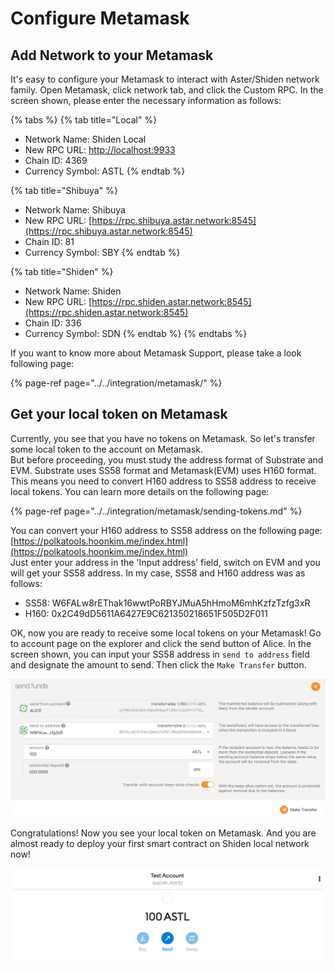 # Configure Metamask

## Add Network to your Metamask

It's easy to configure your Metamask to interact with Aster/Shiden network family. Open Metamask, click network tab, and click the Custom RPC. In the screen shown, please enter the necessary information as follows:

{% tabs %}
{% tab title="Local" %}
* Network Name:  Shiden Local
* New RPC URL: [http://localhost:9933](http://localhost:9933)
* Chain ID: 4369
* Currency Symbol: ASTL
{% endtab %}

{% tab title="Shibuya" %}
* Network Name:  Shibuya
* New RPC URL: [https://rpc.shibuya.astar.network:8545](https://rpc.shibuya.astar.network:8545)
* Chain ID: 81
* Currency Symbol: SBY
{% endtab %}

{% tab title="Shiden" %}
* Network Name:  Shiden
* New RPC URL: [https://rpc.shiden.astar.network:8545](https://rpc.shiden.astar.network:8545)
* Chain ID: 336
* Currency Symbol: SDN
{% endtab %}
{% endtabs %}

If you want to know more about Metamask Support, please take a look following page:

{% page-ref page="../../integration/metamask/" %}

## Get your local token on Metamask

Currently, you see that you have no tokens on Metamask. So let's transfer some local token to the account on Metamask.   
But before proceeding, you must study the address format of Substrate and EVM. Substrate uses SS58 format and Metamask\(EVM\) uses H160 format. This means you need to convert H160 address to SS58 address to receive local tokens. You can learn more details on the following page:

{% page-ref page="../../integration/metamask/sending-tokens.md" %}

You can convert your H160 address to SS58 address on the following page:  
[https://polkatools.hoonkim.me/index.html](https://polkatools.hoonkim.me/index.html)  
Just enter your address in the 'Input address' field, switch on EVM and you will get your SS58 address. In my case, SS58 and H160 address was as follows:

* SS58: W6FALw8rEThak16wwtPoRBYJMuA5hHmoM6mhKzfzTzfg3xR
* H160: 0x2C49dD5611A6427E9C621350218651F505D2F011

OK, now you are ready to receive some local tokens on your Metamask! Go to account page on the explorer and click the send button of Alice. In the screen shown, you can input your SS58 address in `send to address` field and designate the amount to send. Then click the `Make Transfer` button.

![](../../.gitbook/assets/image%20%28102%29.png)

Congratulations!  Now you see your local token on Metamask. And you are almost ready to deploy your first smart contract on Shiden local network now!

![](../../.gitbook/assets/image%20%28106%29.png)



